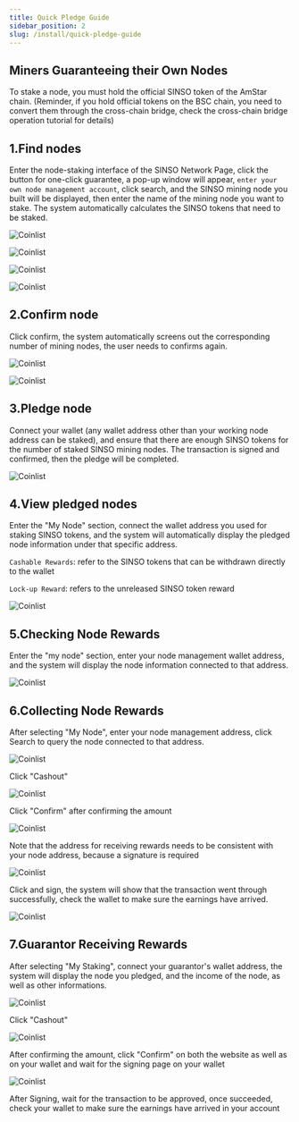 ```yaml
---
title: Quick Pledge Guide
sidebar_position: 2
slug: /install/quick-pledge-guide
---
```


## Miners Guaranteeing their Own Nodes

To stake a node, you must hold the official SINSO token of the AmStar chain. (Reminder, if you hold official tokens on the BSC chain, you need to convert them through the cross-chain bridge, check the cross-chain bridge operation tutorial for details)

## 1.Find nodes

Enter the node-staking interface of the SINSO Network Page, click the button for one-click guarantee, a pop-up window will appear, `enter your own node management account`, click search, and the SINSO mining node you built will be displayed, then enter the name of the mining node you want to stake. The system automatically calculates the SINSO tokens that need to be staked.

![Coinlist ](../img/guide/gu1.jpg)

![Coinlist ](../img/guide/gu2.jpg)

![Coinlist ](../img/guide/gu3.jpg)

![Coinlist ](../img/guide/gu4.jpg)

## 2.Confirm node

Click confirm, the system automatically screens out the corresponding number of mining nodes, the user needs to confirms again.

![Coinlist ](../img/guide/gu5.jpg)

![Coinlist ](../img/guide/gu6.jpg)

## 3.Pledge node

Connect your wallet (any wallet address other than your working node address can be staked), and ensure that there are enough SINSO tokens for the number of staked SINSO mining nodes. The transaction is signed and confirmed, then the pledge will be completed.

![Coinlist ](../img/guide/gu7.jpg)

## 4.View pledged nodes

Enter the "My Node" section, connect the wallet address you used for staking SINSO tokens, and the system will automatically display the pledged node information under that specific address.

`Cashable Rewards`: refer to the SINSO tokens that can be withdrawn directly to the wallet

`Lock-up Reward`: refers to the unreleased SINSO token reward

![Coinlist ](../img/guide/gu8.jpg)

## 5.Checking Node Rewards

Enter the "my node" section, enter your node management wallet address, and the system will display the node information connected to that address.

![Coinlist ](../img/guide/gu9.jpg)

## 6.Collecting Node Rewards

After selecting "My Node", enter your node management address, click Search to query the node connected to that address.

![Coinlist ](../img/guide/gu10.jpg)

Click "Cashout"

![Coinlist ](../img/guide/gu11.jpg)

Click "Confirm" after confirming the amount

![Coinlist ](../img/guide/gu12.jpg)

Note that the address for receiving rewards needs to be consistent with your node address, because a signature is required

![Coinlist ](../img/guide/gu13.jpg)

Click and sign, the system will show that the transaction went through successfully, check the wallet to make sure the earnings have arrived.

![Coinlist ](../img/guide/gu14.jpg)

## 7.Guarantor Receiving Rewards

After selecting "My Staking", connect your guarantor's wallet address, the system will display the node you pledged, and the income of the node, as well as other informations.

![Coinlist ](../img/guide/gu15.jpg)

Click "Cashout"

![Coinlist ](../img/guide/gu16.jpg)

After confirming the amount, click "Confirm" on both the website as well as on your wallet and wait for the signing page on your wallet

![Coinlist ](../img/guide/gu17.jpg)

After Signing, wait for the transaction to be approved, once succeeded, check your wallet to make sure the earnings have arrived in your account
